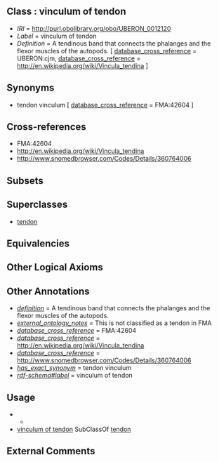 
## Class : vinculum of tendon

 * *IRI* = http://purl.obolibrary.org/obo/UBERON_0012120
 * *Label* = vinculum of tendon
 * *Definition* = A tendinous band that connects the phalanges and the flexor muscles of the autopods. [ [database_cross_reference](../../ef/oboInOwl#hasDbXref.md) = UBERON:cjm, [database_cross_reference](../../ef/oboInOwl#hasDbXref.md) = http://en.wikipedia.org/wiki/Vincula_tendina ]

## Synonyms

 * tendon vinculum [ [database_cross_reference](../../ef/oboInOwl#hasDbXref.md) = FMA:42604 ]

## Cross-references

 * FMA:42604
 * http://en.wikipedia.org/wiki/Vincula_tendina
 * http://www.snomedbrowser.com/Codes/Details/360764006

## Subsets


## Superclasses

 * [tendon](../../UBERON/43/UBERON_0000043.md)

## Equivalencies


## Other Logical Axioms


## Other Annotations

 * *[definition](../../IAO/15/IAO_0000115.md)* = A tendinous band that connects the phalanges and the flexor muscles of the autopods.
 * *[external_ontology_notes](../../UBPROP/12/UBPROP_0000012.md)* = This is not classified as a tendon in FMA
 * *[database_cross_reference](../../ef/oboInOwl#hasDbXref.md)* = FMA:42604
 * *[database_cross_reference](../../ef/oboInOwl#hasDbXref.md)* = http://en.wikipedia.org/wiki/Vincula_tendina
 * *[database_cross_reference](../../ef/oboInOwl#hasDbXref.md)* = http://www.snomedbrowser.com/Codes/Details/360764006
 * *[has_exact_synonym](../../ym/oboInOwl#hasExactSynonym.md)* = tendon vinculum
 * *[rdf-schema#label](../../el/rdf-schema#label.md)* = vinculum of tendon

## Usage

 * -
 * [vinculum of tendon](../../UBERON/20/UBERON_0012120.md) SubClassOf [tendon](../../UBERON/43/UBERON_0000043.md)

## External Comments

